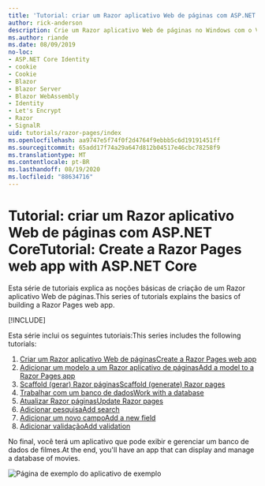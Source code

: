 ```yaml
---
title: 'Tutorial: criar um Razor aplicativo Web de páginas com ASP.NET Core'
author: rick-anderson
description: Crie um Razor aplicativo Web de páginas no Windows com o Visual Studio, ASP.NET Core e EF Core.
ms.author: riande
ms.date: 08/09/2019
no-loc:
- ASP.NET Core Identity
- cookie
- Cookie
- Blazor
- Blazor Server
- Blazor WebAssembly
- Identity
- Let's Encrypt
- Razor
- SignalR
uid: tutorials/razor-pages/index
ms.openlocfilehash: aa9747e5f74f0f2d4764f9ebbb5c6d19191451ff
ms.sourcegitcommit: 65add17f74a29a647d812b04517e46cbc78258f9
ms.translationtype: MT
ms.contentlocale: pt-BR
ms.lasthandoff: 08/19/2020
ms.locfileid: "88634716"
---
```

# <a name="tutorial-create-a-no-locrazor-pages-web-app-with-aspnet-core"></a><span data-ttu-id="f4c38-103">Tutorial: criar um Razor aplicativo Web de páginas com ASP.NET Core</span><span class="sxs-lookup"><span data-stu-id="f4c38-103">Tutorial: Create a Razor Pages web app with ASP.NET Core</span></span>

<span data-ttu-id="f4c38-104">Esta série de tutoriais explica as noções básicas de criação de um Razor aplicativo Web de páginas.</span><span class="sxs-lookup"><span data-stu-id="f4c38-104">This series of tutorials explains the basics of building a Razor Pages web app.</span></span> 

[!INCLUDE[](~/includes/advancedRP.md)]

<span data-ttu-id="f4c38-105">Esta série inclui os seguintes tutoriais:</span><span class="sxs-lookup"><span data-stu-id="f4c38-105">This series includes the following tutorials:</span></span>

1. [<span data-ttu-id="f4c38-106">Criar um Razor aplicativo Web de páginas</span><span class="sxs-lookup"><span data-stu-id="f4c38-106">Create a Razor Pages web app</span></span>](xref:tutorials/razor-pages/razor-pages-start)
1. [<span data-ttu-id="f4c38-107">Adicionar um modelo a um Razor aplicativo de páginas</span><span class="sxs-lookup"><span data-stu-id="f4c38-107">Add a model to a Razor Pages app</span></span>](xref:tutorials/razor-pages/model)
1. [<span data-ttu-id="f4c38-108">Scaffold (gerar) Razor páginas</span><span class="sxs-lookup"><span data-stu-id="f4c38-108">Scaffold (generate) Razor pages</span></span>](xref:tutorials/razor-pages/page)
1. [<span data-ttu-id="f4c38-109">Trabalhar com um banco de dados</span><span class="sxs-lookup"><span data-stu-id="f4c38-109">Work with a database</span></span>](xref:tutorials/razor-pages/sql)
1. [<span data-ttu-id="f4c38-110">Atualizar Razor páginas</span><span class="sxs-lookup"><span data-stu-id="f4c38-110">Update Razor pages</span></span>](xref:tutorials/razor-pages/da1)
1. [<span data-ttu-id="f4c38-111">Adicionar pesquisa</span><span class="sxs-lookup"><span data-stu-id="f4c38-111">Add search</span></span>](xref:tutorials/razor-pages/search)
1. [<span data-ttu-id="f4c38-112">Adicionar um novo campo</span><span class="sxs-lookup"><span data-stu-id="f4c38-112">Add a new field</span></span>](xref:tutorials/razor-pages/new-field)
1. [<span data-ttu-id="f4c38-113">Adicionar validação</span><span class="sxs-lookup"><span data-stu-id="f4c38-113">Add validation</span></span>](xref:tutorials/razor-pages/validation)

<span data-ttu-id="f4c38-114">No final, você terá um aplicativo que pode exibir e gerenciar um banco de dados de filmes.</span><span class="sxs-lookup"><span data-stu-id="f4c38-114">At the end, you'll have an app that can display and manage a database of movies.</span></span>

![Página de exemplo do aplicativo de exemplo](index/_static/sample-page.png)
